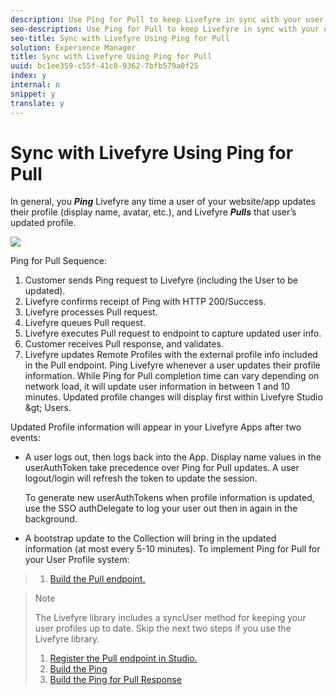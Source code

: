```yaml
---
description: Use Ping for Pull to keep Livefyre in sync with your user management system.
seo-description: Use Ping for Pull to keep Livefyre in sync with your user management system.
seo-title: Sync with Livefyre Using Ping for Pull
solution: Experience Manager
title: Sync with Livefyre Using Ping for Pull
uuid: bc1ee359-c55f-41c8-9362-7bfb579a0f25
index: y
internal: n
snippet: y
translate: y
---
```


# Sync with Livefyre Using Ping for Pull

In general, you ***Ping*** Livefyre any time a user of your website/app updates their profile (display name, avatar, etc.), and Livefyre ***Pulls*** that user’s updated profile.

![](assets/Ping-for-Pull.png)

Ping for Pull Sequence:

1. Customer sends Ping request to Livefyre (including the User to be updated).
1. Livefyre confirms receipt of Ping with HTTP 200/Success.
1. Livefyre processes Pull request.
1. Livefyre queues Pull request.
1. Livefyre executes Pull request to endpoint to capture updated user info.
1. Customer receives Pull response, and validates.
1. Livefyre updates Remote Profiles with the external profile info included in the Pull endpoint.
Ping Livefyre whenever a user updates their profile information. While Ping for Pull completion time can vary depending on network load, it will update user information in between 1 and 10 minutes. Updated profile changes will display first within Livefyre Studio &amp;gt; Users.

Updated Profile information will appear in your Livefyre Apps after two events:

* A user logs out, then logs back into the App. Display name values in the userAuthToken take precedence over Ping for Pull updates. A user logout/login will refresh the token to update the session.

  To generate new userAuthTokens when profile information is updated, use the SSO authDelegate to log your user out then in again in the background.

* A bootstrap update to the Collection will bring in the updated information (at most every 5-10 minutes).
To implement Ping for Pull for your User Profile system:

>1. [ Build the Pull endpoint. ](#t_build_the_pull_endpoint)

>   >[!NOTE]
>   >
>   >The Livefyre library includes a syncUser method for keeping your user profiles up to date. Skip the next two steps if you use the Livefyre library.
>
>1. [ Register the Pull endpoint in Studio. ](#register_the_endpoint_with_studio)
>1. [ Build the Ping ](#t_build_the_ping)
>1. [ Build the Ping for Pull Response ](#reference_n3x_pzb_mz)
